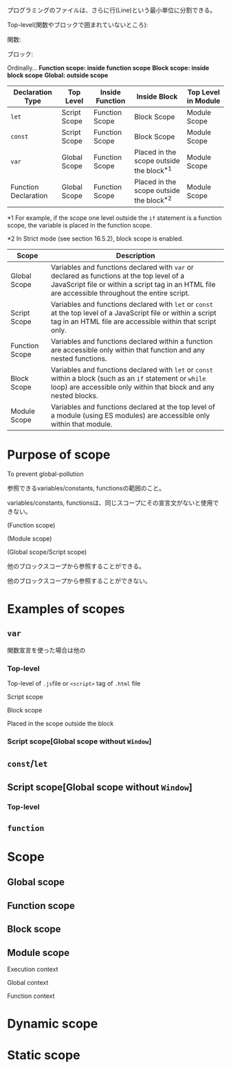 プログラミングのファイルは、さらに行(Line)という最小単位に分割できる。

Top-level(関数やブロックで囲まれていないところ): 

関数: 

ブロック: 

Ordinally…
**Function scope: inside function scope**
**Block scope: inside block scope**
**Global: outside scope**

| Declaration Type | Top Level | Inside Function | Inside Block | Top Level in Module |
|---|---|---|---|---|
| `let` | Script Scope | Function Scope | Block Scope | Module Scope |
| `const` | Script Scope | Function Scope | Block Scope | Module Scope |
| `var` | Global Scope | Function Scope | Placed in the scope outside the block<sup>\*1</sup> | Module Scope |
| Function Declaration | Global Scope | Function Scope | Placed in the scope outside the block<sup>\*2</sup> | Module Scope |

\*1 For example, if the scope one level outside the `if` statement is a function scope, the variable is placed in the function scope.

\*2 In Strict mode (see section 16.5.2), block scope is enabled.

| Scope | Description |
|---|---|
| Global Scope | Variables and functions declared with `var` or declared as functions at the top level of a JavaScript file or within a script tag in an HTML file are accessible throughout the entire script. |
| Script Scope | Variables and functions declared with `let` or `const` at the top level of a JavaScript file or within a script tag in an HTML file are accessible within that script only. |
| Function Scope | Variables and functions declared within a function are accessible only within that function and any nested functions. |
| Block Scope | Variables and functions declared with `let` or `const` within a block (such as an `if` statement or `while` loop) are accessible only within that block and any nested blocks. |
| Module Scope | Variables and functions declared at the top level of a module (using ES modules) are accessible only within that module. |

# Purpose of **scope**

To prevent global-pollution

参照できるvariables/constants, functionsの範囲のこと。

variables/constants, functionsは、同じスコープにその宣言文がないと使用できない。

(Function scope)

(Module scope)

(Global scope/Script scope)

他のブロックスコープから参照することができる。

他のブロックスコープから参照することができない。

# Examples of scopes

## `var`

関数宣言を使った場合は他の

### Top-level

Top-level of `.js`file or `<script>` tag of `.html` file

Script scope

Block scope

Placed in the scope outside the block

### Script scope[Global scope without `Window`]

## `const`/`let`

## Script scope[Global scope without `Window`]

### Top-level

## `function`

# Scope

## Global scope

## Function scope

## Block scope

## Module scope

Execution context

Global context

Function context

# Dynamic scope

# Static scope
